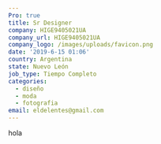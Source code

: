 ```yaml
---
Pro: true
title: Sr Designer
company: HIGE9405021UA
company_url: HIGE9405021UA
company_logo: /images/uploads/favicon.png
date: '2019-6-15 01:06'
country: Argentina
state: Nuevo León
job_type: Tiempo Completo
categories:
  - diseño
  - moda
  - fotografia
email: eldelentes@gmail.com
---
```

hola
